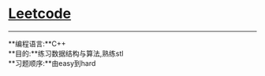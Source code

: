 # [Leetcode](https://leetcode.com/problemset/algorithms/)
---

**编程语言:**C++<br>
**目的:**练习数据结构与算法,熟练stl<br>
**习题顺序:**由easy到hard
